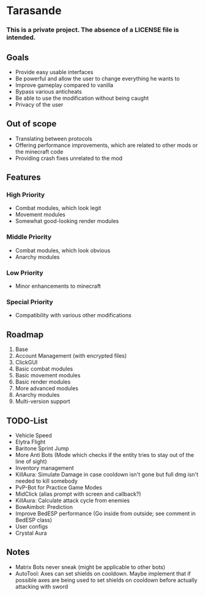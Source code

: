 # Tarasande
### This is a private project. The absence of a LICENSE file is intended.

## Goals
- Provide easy usable interfaces
- Be powerful and allow the user to change everything he wants to
- Improve gameplay compared to vanilla
- Bypass various anticheats
- Be able to use the modification without being caught
- Privacy of the user

## Out of scope
- Translating between protocols
- Offering performance improvements, which are related to other mods or the minecraft code
- Providing crash fixes unrelated to the mod

## Features
### High Priority
- Combat modules, which look legit
- Movement modules
- Somewhat good-looking render modules
### Middle Priority
- Combat modules, which look obvious
- Anarchy modules
### Low Priority
- Minor enhancements to minecraft
### Special Priority
- Compatibility with various other modifications

## Roadmap
1. Base
2. Account Management (with encrypted files)
3. ClickGUI
4. Basic combat modules
5. Basic movement modules
6. Basic render modules
7. More advanced modules
8. Anarchy modules
9. Multi-version support

## TODO-List
- Vehicle Speed
- Elytra Flight
- Baritone Sprint Jump
- More Anti Bots (Mode which checks if the entity tries to stay out of the line of sight)
- Inventory management
- KillAura: Simulate Damage in case cooldown isn't gone but full dmg isn't needed to kill somebody
- PvP-Bot for Practice Game Modes
- MidClick (alias prompt with screen and callback?)
- KillAura: Calculate attack cycle from enemies
- BowAimbot: Prediction
- Improve BedESP performance (Go inside from outside; see comment in BedESP class)
- User configs
- Crystal Aura

## Notes
- Matrix Bots never sneak (might be applicable to other bots)
- AutoTool: Axes can set shields on cooldown. Maybe implement that if possible axes are being used to set shields on cooldown before actually attacking with sword
